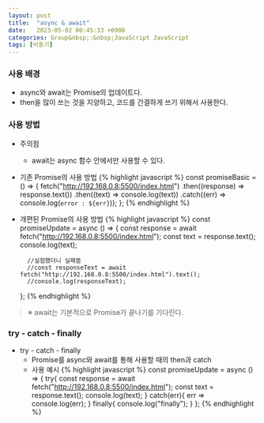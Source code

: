 ```yaml
---
layout: post
title:  "async & await"
date:   2023-05-02 00:45:33 +0900
categories: Group&nbsp;:&nbsp;JavaScript JavaScript
tags: [비동기]
---
```


### 사용 배경

- async와 await는 Promise의 업데이트다.
- then을 많이 쓰는 것을 지양하고, 코드를 간결하게 쓰기 위해서 사용한다.

### 사용 방법

- 주의점
    - await는 async 함수 안에서만 사용할 수 있다.

- 기존 Promise의 사용 방법
    {% highlight javascript %}
    const promiseBasic = () => {
        fetch("http://192.168.0.8:5500/index.html")
        .then((response) => response.text())
        .then((text) => console.log(text))
        .catch((err) => console.log(`error : ${err}`));
    };
    {% endhighlight %}
- 개편된 Promise의 사용 방법
    {% highlight javascript %}
    const promiseUpdate = async () => {
        const response = await fetch("http://192.168.0.8:5500/index.html");
        const text = response.text();
        console.log(text);

        //실험했더니 실패뜸
        //const responseText = await fetch("http://192.168.0.8:5500/index.html").text();
        //console.log(responseText);
    };
    {% endhighlight %}

>※ await는 기본적으로 Promise가 끝나기를 기다린다.
            
### try - catch - finally

- try - catch - finally
    - Promise를 async와 await를 통해 사용할 때의 then과 catch
    - 사용 예시
        {% highlight javascript %}
        const promiseUpdate = async () => {
            try{
                const response = await fetch("http://192.168.0.8:5500/index.html");
                const text = response.text();
                console.log(text);
            }
            catch(err){
                err => console.log(err);
            }
            finally{
                console.log("finally");
            }
        };
        {% endhighlight %}